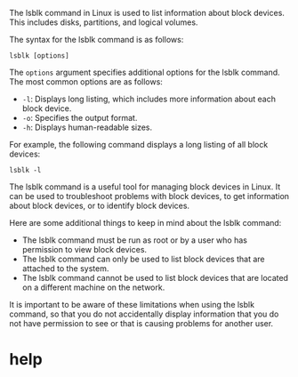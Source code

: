 The lsblk command in Linux is used to list information about block devices. This includes disks, partitions, and logical volumes.

The syntax for the lsblk command is as follows:

```
lsblk [options]
```

The `options` argument specifies additional options for the lsblk command. The most common options are as follows:

* `-l`: Displays long listing, which includes more information about each block device.
* `-o`: Specifies the output format.
* `-h`: Displays human-readable sizes.

For example, the following command displays a long listing of all block devices:

```
lsblk -l
```

The lsblk command is a useful tool for managing block devices in Linux. It can be used to troubleshoot problems with block devices, to get information about block devices, or to identify block devices.

Here are some additional things to keep in mind about the lsblk command:

* The lsblk command must be run as root or by a user who has permission to view block devices.
* The lsblk command can only be used to list block devices that are attached to the system.
* The lsblk command cannot be used to list block devices that are located on a different machine on the network.

It is important to be aware of these limitations when using the lsblk command, so that you do not accidentally display information that you do not have permission to see or that is causing problems for another user.




# help 

```

```
